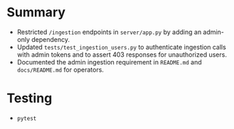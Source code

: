 # Summary
- Restricted `/ingestion` endpoints in `server/app.py` by adding an admin-only dependency.
- Updated `tests/test_ingestion_users.py` to authenticate ingestion calls with admin tokens and to assert 403 responses for unauthorized users.
- Documented the admin ingestion requirement in `README.md` and `docs/README.md` for operators.

# Testing
- `pytest`
